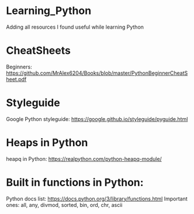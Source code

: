 # Learning_Python
Adding all resources I found useful while learning Python

# CheatSheets
Beginners: https://github.com/MrAlex6204/Books/blob/master/PythonBeginnerCheatSheet.pdf

# Styleguide
Google Python styleguide: https://google.github.io/styleguide/pyguide.html

# Heaps in Python
heapq in Python: https://realpython.com/python-heapq-module/

# Built in functions in Python:
Python docs list: https://docs.python.org/3/library/functions.html
Important ones: all, any, divmod, sorted, bin, ord, chr, ascii

